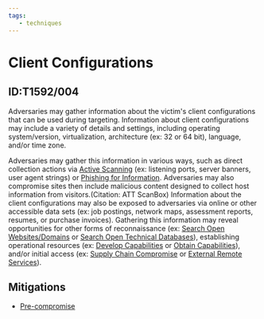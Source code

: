 ```yaml
---
tags:
   - techniques
---
```

# Client Configurations
## ID:T1592/004
Adversaries may gather information about the victim's client configurations that can be used during targeting. Information about client configurations may include a variety of details and settings, including operating system/version, virtualization, architecture (ex: 32 or 64 bit), language, and/or time zone.

Adversaries may gather this information in various ways, such as direct collection actions via [Active Scanning](/mitre/techniques/T1595) (ex: listening ports, server banners, user agent strings) or [Phishing for Information](/mitre/techniques/T1598). Adversaries may also compromise sites then include malicious content designed to collect host information from visitors.(Citation: ATT ScanBox) Information about the client configurations may also be exposed to adversaries via online or other accessible data sets (ex: job postings, network maps, assessment reports, resumes, or purchase invoices). Gathering this information may reveal opportunities for other forms of reconnaissance (ex: [Search Open Websites/Domains](/mitre/techniques/T1593) or [Search Open Technical Databases](/mitre/techniques/T1596)), establishing operational resources (ex: [Develop Capabilities](/mitre/techniques/T1587) or [Obtain Capabilities](/mitre/techniques/T1588)), and/or initial access (ex: [Supply Chain Compromise](/mitre/techniques/T1195) or [External Remote Services](/mitre/techniques/T1133)).
## Mitigations
* [Pre-compromise](/mitre/mitigations/M1056)
